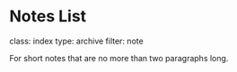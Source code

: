 Notes List
=======
class: index
type: archive
filter: note

For short notes that are no more than two paragraphs long.
